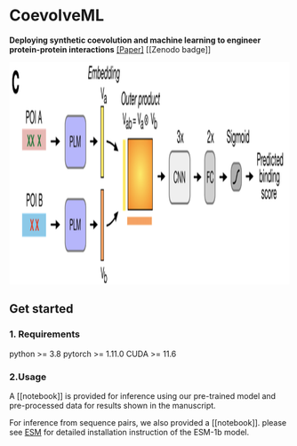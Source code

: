 # CoevolveML
**Deploying synthetic coevolution and machine learning to engineer protein-protein interactions**
[[Paper]](TBD)
[[Zenodo badge]]
<p align='center'>
<img src="https://github.com/akds/CoevolveML/blob/main/img/Fig.png" width="1966" height="400">
 </p> 


## Get started
### 1. Requirements
python  >= 3.8
pytorch >= 1.11.0
CUDA >= 11.6

### 2.Usage
A [[notebook]] is provided for inference using our pre-trained model and pre-processed data for results shown in the manuscript.

For inference from sequence pairs, we also provided a [[notebook]]. please see [ESM](https://github.com/facebookresearch/esm) for detailed installation instruction of the ESM-1b model. 


